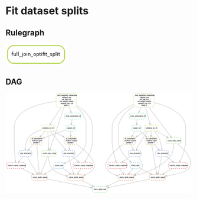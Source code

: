 # Fit dataset splits

## Rulegraph

![](figures/rulegraph_fit_split.png)

## DAG

![](figures/dag_fit_split.png)
